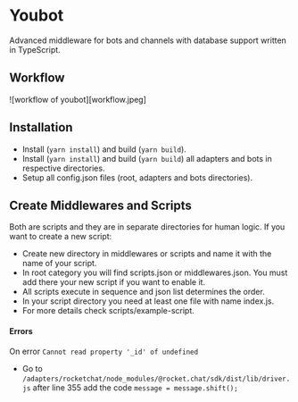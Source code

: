 # Youbot

Advanced middleware for bots and channels with database support written in TypeScript.

## Workflow
![workflow of youbot][workflow.jpeg]

## Installation

- Install (`yarn install`) and build (`yarn build`).
- Install (`yarn install`) and build (`yarn build`) all adapters and bots in respective directories.
- Setup all config.json files (root, adapters and bots directories).

## Create Middlewares and Scripts

Both are scripts and they are in separate directories for human logic.
If you want to create a new script:

- Create new directory in middlewares or scripts and name it with the name of your script.
- In root category you will find scripts.json or middlewares.json. You must add there your new script if you want to enable it.
- All scripts execute in sequence and json list determines the order.
- In your script directory you need at least one file with name index.js.
- For more details check scripts/example-script.

#### Errors

On error `Cannot read property '_id' of undefined`

- Go to `/adapters/rocketchat/node_modules/@rocket.chat/sdk/dist/lib/driver.js` after line 355 add the code `message = message.shift();`
